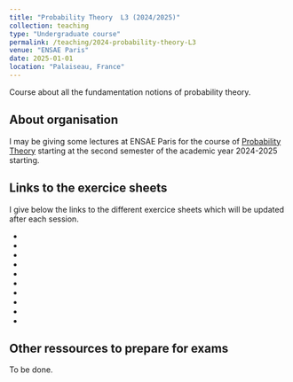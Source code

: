 ```yaml
---
title: "Probability Theory  L3 (2024/2025)"
collection: teaching
type: "Undergraduate course"
permalink: /teaching/2024-probability-theory-L3
venue: "ENSAE Paris"
date: 2025-01-01
location: "Palaiseau, France"
---
```


Course about all the fundamentation notions of probability theory.


## About organisation

I may be giving some lectures at ENSAE Paris for the course of [Probability Theory](https://www.ensae.fr/courses/113) starting at the second semester of the academic year 2024-2025 starting.  

## Links to the exercice sheets 


I give below the links to the different exercice sheets which will be updated after each session. 

- 
- 
- 
- 
- 
- 
- 
- 
- 
- 




## Other ressources to prepare for exams

To be done.

